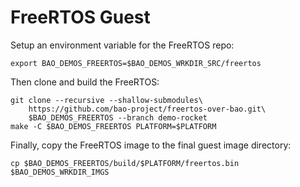 # FreeRTOS Guest

Setup an environment variable for the FreeRTOS repo:

```
export BAO_DEMOS_FREERTOS=$BAO_DEMOS_WRKDIR_SRC/freertos
```

Then clone and build the FreeRTOS:

```
git clone --recursive --shallow-submodules\
    https://github.com/bao-project/freertos-over-bao.git\
    $BAO_DEMOS_FREERTOS --branch demo-rocket
make -C $BAO_DEMOS_FREERTOS PLATFORM=$PLATFORM
```

Finally, copy the FreeRTOS image to the final guest image directory:

```
cp $BAO_DEMOS_FREERTOS/build/$PLATFORM/freertos.bin $BAO_DEMOS_WRKDIR_IMGS
```